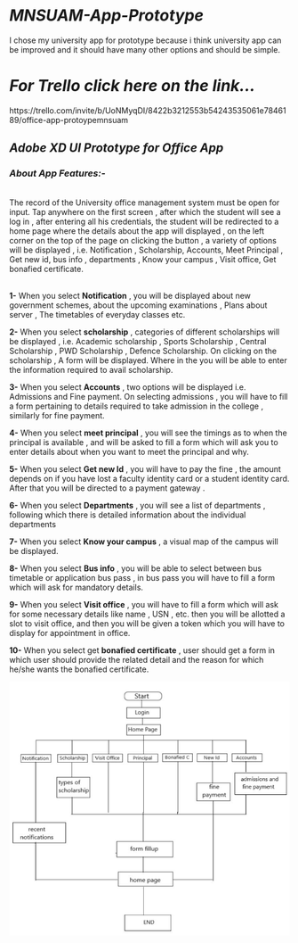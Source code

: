 <h1><i>MNSUAM-App-Prototype</i></h1>

I chose my university app for prototype because i think university app can be improved and it should have many other options and should be simple.

<h1><i>For Trello click here on the link...</i></h1>
https://trello.com/invite/b/UoNMyqDI/8422b3212553b54243535061e7846189/office-app-protoypemnsuam

<h2><i>Adobe XD UI Prototype for Office App</i></h2>
<h3><i>About App Features:-</i></h3>
<br>
The record of the University office management system must be open for input. Tap anywhere on the first screen , after which the student will see a log in , after entering all his credentials, the student will be redirected to a home page where the details about the app will displayed , on the left corner on the top of the page on clicking the button , a variety of options will be displayed , i.e.  Notification , Scholarship, Accounts, Meet Principal , Get new id, bus info , departments , Know your campus , Visit office, Get bonafied certificate.<br><br>

**1-**  When you select **Notification** , you will be displayed about new government schemes, about the upcoming examinations , Plans about server , The timetables of everyday classes etc.

**2-** When you select **scholarship** , categories of different scholarships will be displayed , i.e. Academic scholarship , Sports Scholarship , Central Scholarship , PWD Scholarship , Defence Scholarship. On clicking on the scholarship , A form will be displayed. Where in the you will be able to enter the information required to avail scholarship.

**3-** When you select **Accounts** , two options will be displayed i.e. Admissions and Fine payment. On selecting admissions , you will have to fill a form pertaining to details required to take admission in the college , similarly for fine payment. 

**4-** When you select **meet principal** , you will see the timings as to when the principal is available , and will be asked to fill a form which will ask you to enter details about when you want to meet the principal and why.

**5-** When you select **Get new Id**  , you will have to pay the fine , the amount depends on if you have lost a faculty identity card or a student identity card. After that you will be directed to a payment gateway .

**6-** When you select **Departments**  , you will see a list of departments , following which there is detailed information about the individual departments

**7-** When you select **Know your campus**  , a visual map of the campus will be displayed.

**8-** When you select **Bus info**  , you will be able to select between bus timetable or application bus pass , in bus pass you will have to fill a form which will ask for mandatory details.

**9-** When you select **Visit office**  , you will have to fill a form which will ask for some necessary details like name , USN , etc. then you will be allotted a slot to visit office, and then you will be given a token which you will have to display for appointment in office.

**10-** When you select get **bonafied certificate**  , user should get a form in which user should provide the related detail and the reason for which he/she wants the bonafied certificate.

![Flow Chart Diagram](https://github.com/theusmanlatif/Office-App-Prototype/blob/main/Flow%20chart.jpg)

